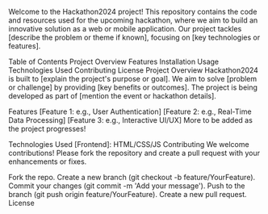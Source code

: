 Welcome to the Hackathon2024 project! This repository contains the code and resources used for the upcoming hackathon, where we aim to build an innovative solution as a web or mobile application. Our project tackles [describe the problem or theme if known], focusing on [key technologies or features].

Table of Contents
Project Overview
Features
Installation
Usage
Technologies Used
Contributing
License
Project Overview
Hackathon2024 is built to [explain the project's purpose or goal]. We aim to solve [problem or challenge] by providing [key benefits or outcomes]. The project is being developed as part of [mention the event or hackathon details].

Features
[Feature 1: e.g., User Authentication]
[Feature 2: e.g., Real-Time Data Processing]
[Feature 3: e.g., Interactive UI/UX]
More to be added as the project progresses!


Technologies Used
[Frontend]:  HTML/CSS/JS
Contributing
We welcome contributions! Please fork the repository and create a pull request with your enhancements or fixes.

Fork the repo.
Create a new branch (git checkout -b feature/YourFeature).
Commit your changes (git commit -m 'Add your message').
Push to the branch (git push origin feature/YourFeature).
Create a new pull request.
License
